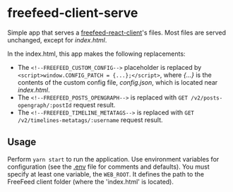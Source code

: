 # freefeed-client-serve

Simple app that serves a
[freefeed-react-client](https://github.com/FreeFeed/freefeed-react-client/)'s files. Most files are
served unchanged, except for _index.html_.

In the index.html, this app makes the following replacements:

- The `<!--FREEFEED_CUSTOM_CONFIG-->` placeholder is replaced by `<script>window.CONFIG_PATCH =
{...};</script>`, where _{...}_ is the contents of the custom config file, _config.json_, which is
  located near _index.html_.
- The `<!--FREEFEED_POSTS_OPENGRAPH-->` is replaced with `GET /v2/posts-opengraph/:postId` request
  result.
- The `<!--FREEFEED_TIMELINE_METATAGS-->` is replaced with `GET /v2/timelines-metatags/:username`
  request result.

## Usage

Perform `yarn start` to run the application. Use environment variables for configuration (see the
[.env](.env) file for comments and defaults). You must specify at least one variable, the
`WEB_ROOT`. It defines the path to the FreeFeed client folder (where the 'index.html' is located).
